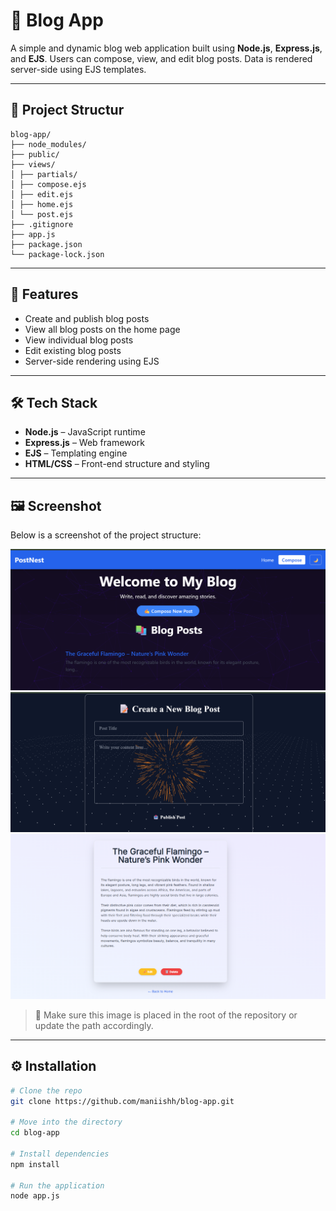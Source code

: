 # 📝 Blog App

A simple and dynamic blog web application built using **Node.js**, **Express.js**, and **EJS**. Users can compose, view, and edit blog posts. Data is rendered server-side using EJS templates.

---

## 📁 Project Structur
```
blog-app/
├── node_modules/ 
├── public/ 
├── views/  
│ ├── partials/  
│ ├── compose.ejs  
│ ├── edit.ejs  
│ ├── home.ejs 
│ └── post.ejs 
├── .gitignore  
├── app.js 
├── package.json  
└── package-lock.json  

```
---

## 🚀 Features

- Create and publish blog posts
- View all blog posts on the home page
- View individual blog posts
- Edit existing blog posts
- Server-side rendering using EJS

---

## 🛠️ Tech Stack

- **Node.js** – JavaScript runtime
- **Express.js** – Web framework
- **EJS** – Templating engine
- **HTML/CSS** – Front-end structure and styling

---

## 🖼️ Screenshot

Below is a screenshot of the project structure:

![Home Page Screenshot](public/images/HomePage.png)
![Home Page Screenshot](public/images/ComposePage.png)
![Home Page Screenshot](public/images/Post.png)


> 📸 Make sure this image is placed in the root of the repository or update the path accordingly.

---

## ⚙️ Installation

```bash
# Clone the repo
git clone https://github.com/maniishh/blog-app.git

# Move into the directory
cd blog-app

# Install dependencies
npm install

# Run the application
node app.js
